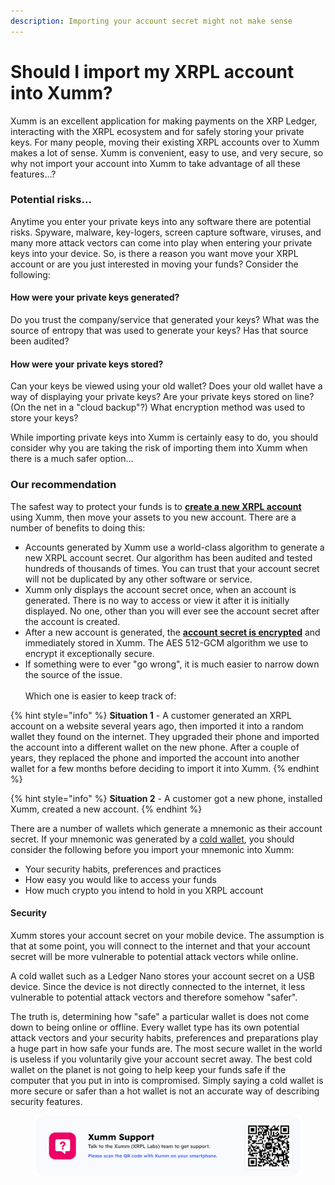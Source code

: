 ```yaml
---
description: Importing your account secret might not make sense
---
```


# Should I import my XRPL account into Xumm?

Xumm is an excellent application for making payments on the XRP Ledger, interacting with the XRPL ecosystem and for safely storing your private keys. For many people, moving their existing XRPL accounts over to Xumm makes a lot of sense. Xumm is convenient, easy to use, and very secure, so why not import your account into Xumm to take advantage of all these features...?

### Potential risks...

Anytime you enter your private keys into any software there are potential risks. Spyware, malware, key-logers, screen capture software, viruses, and many more attack vectors can come into play when entering your private keys into your device. So, is there a reason you want move your XRPL account or are you just interested in moving your funds? Consider the following:&#x20;

#### How were your private keys generated?&#x20;

Do you trust the company/service that generated your keys? What was the source of entropy that was used to generate your keys? Has that source been audited?&#x20;

#### How were your private keys stored?

Can your keys be viewed using your old wallet? Does your old wallet have a way of displaying your private keys? Are your private keys stored on line? (On the net in a "cloud backup"?) What encryption method was used to store your keys?

While importing private keys into Xumm is certainly easy to do, you should consider why you are taking the risk of importing them into Xumm when there is a much safer option...

### Our recommendation

The safest way to protect your funds is to [**create a** **new XRPL account**](../how-to-create-an-xrpl-account.md) using Xumm, then move your assets to you new account. There are a number of benefits to doing this:

* Accounts generated by Xumm use a world-class algorithm to generate a new XRPL account secret. Our algorithm has been audited and tested hundreds of thousands of times. You can trust that your account secret will not be duplicated by any other software or service.&#x20;
* Xumm only displays the account secret once, when an account is generated. There is no way to access or view it after it is initially displayed. No one, other than you will ever see the account secret after the account is created.
* After a new account is generated, the [**account secret is encrypted**](../../../security-and-xumm/all-about-security/upgrading-your-encryption.md) and immediately stored in Xumm. The AES 512-GCM algorithm we use to encrypt it exceptionally secure.  &#x20;
* If something were to ever "go wrong", it is much easier to narrow down the source of the issue. \
  \
  Which one is easier to keep track of:

{% hint style="info" %}
**Situation 1** - A customer generated an XRPL account on a website several years ago, then imported it into a random wallet they found on the internet. They upgraded their phone and imported the account into a different wallet on the new phone. After a couple of years, they replaced the phone and imported the account into another wallet for a few months before deciding to import it into Xumm.
{% endhint %}

{% hint style="info" %}
**Situation 2** - A customer got a new phone, installed Xumm, created a new account.
{% endhint %}





There are a number of wallets which generate a mnemonic as their account secret. If your mnemonic was generated by a [cold wallet](../../what-is-xumm/hot-wallets-vs.-cold-wallets.md), you should consider the following before you import your mnemonic into Xumm:

* Your security habits, preferences and practices
* How easy you would like to access your funds
* How much crypto you intend to hold in you XRPL account

#### Security

Xumm stores your account secret on your mobile device. The assumption is that at some point, you will connect to the internet and that your account secret will be more vulnerable to potential attack vectors while online.

A cold wallet such as a Ledger Nano stores your account secret on a USB device. Since the device is not directly connected to the internet, it less vulnerable to potential attack vectors and therefore somehow "safer".

The truth is, determining how "safe" a particular wallet is does not come down to being online or offline. Every wallet type has its own potential attack vectors and your security habits, preferences  and preparations play a huge part in how safe your funds are. The most secure wallet in the world is useless if you voluntarily give your account secret away. The best cold wallet on the planet is not going to help keep your funds safe if the computer that you put in into is compromised. Simply saying a cold wallet is more secure or safer than a hot wallet is not an accurate way of describing security features.

&#x20;&#x20;









<figure><img src="../../../.gitbook/assets/Support banner Xumm.png" alt=""><figcaption></figcaption></figure>
